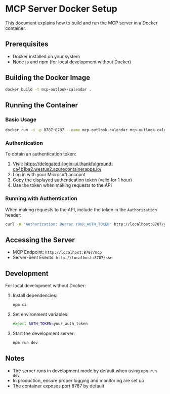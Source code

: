 # MCP Server Docker Setup

This document explains how to build and run the MCP server in a Docker container.

## Prerequisites

- Docker installed on your system
- Node.js and npm (for local development without Docker)

## Building the Docker Image

```bash
docker build -t mcp-outlook-calendar .
```

## Running the Container

### Basic Usage

```bash
docker run -d -p 8787:8787 --name mcp-outlook-calendar mcp-outlook-calendar
```

### Authentication

To obtain an authentication token:

1. Visit: https://delegated-login-ui.thankfulground-ca4b1ba2.westus2.azurecontainerapps.io/
2. Log in with your Microsoft account
3. Copy the displayed authentication token (valid for 1 hour)
4. Use the token when making requests to the API

### Running with Authentication

When making requests to the API, include the token in the `Authorization` header:

```bash
curl -H "Authorization: Bearer YOUR_AUTH_TOKEN" http://localhost:8787/your-endpoint
```

## Accessing the Server

- MCP Endpoint: `http://localhost:8787/mcp`
- Server-Sent Events: `http://localhost:8787/sse`

## Development

For local development without Docker:

1. Install dependencies:
   ```bash
   npm ci
   ```

2. Set environment variables:
   ```bash
   export AUTH_TOKEN=your_auth_token
   ```

3. Start the development server:
   ```bash
   npm run dev
   ```

## Notes

- The server runs in development mode by default when using `npm run dev`
- In production, ensure proper logging and monitoring are set up
- The container exposes port 8787 by default

